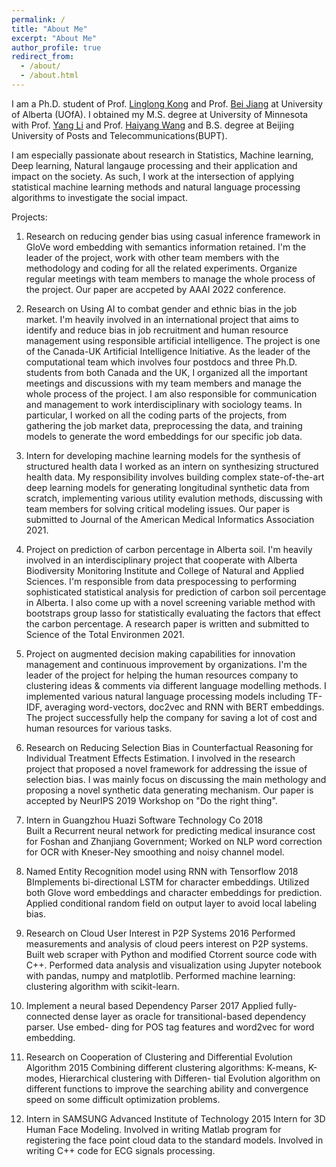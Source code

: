 ```yaml
---
permalink: /
title: "About Me"
excerpt: "About Me"
author_profile: true
redirect_from: 
  - /about/
  - /about.html
---
```


I am a Ph.D. student of Prof. [Linglong Kong](https://sites.ualberta.ca/~lkong/) and Prof. [Bei Jiang](https://sites.ualberta.ca/~bei1/) at University of Alberta (UOfA). I obtained my M.S. degree at University of Minnesota with Prof. [Yang Li](https://yangli-stat.github.io/) and Prof. [Haiyang Wang](https://www.d.umn.edu/~haiyang/) and B.S. degree at Beijing University of Posts and Telecommunications(BUPT).

I am especially passionate about research in Statistics, Machine learning, Deep learning, Natural langauge processing and their application and impact on the society. As such, I work at the intersection of applying statistical machine learning methods and natural language processing algorithms to investigate the social impact.


Projects:
1. Research on reducing gender bias using casual inference framework in GloVe word embedding with semantics information retained. 
I'm the leader of the project, work with other team members with the methodology and coding for all the related experiments. Organize regular meetings with team members to manage the whole process of the project. Our paper are accpeted by AAAI 2022 conference. 

2. Research on Using AI to combat gender and ethnic bias in the job market.
I'm heavily involved in an international project that aims to identify and reduce bias in job recruitment and human resource management using responsible artificial intelligence. The project is one of the Canada-UK Artificial Intelligence Initiative. As the leader of the computational team which involves four postdocs and three Ph.D. students from both Canada and the UK, I organized all the important meetings and discussions with my team members and manage the whole process of the project. I am also responsible for communication and management to work interdisciplinary with sociology teams. In particular, I worked on all the coding parts of the projects, from gathering the job market data, preprocessing the data, and training models to generate the word embeddings for our specific job data.

3. Intern for developing machine learning models for the synthesis of structured health data
I worked as an intern on synthesizing structured health data. My responsibility involves building complex state-of-the-art deep learning models for generating longitudinal synthetic data from scratch, implementing various utility evalution methods, discussing with team members for solving critical modeling issues. Our paper is submitted to Journal of the American Medical Informatics Association 2021.

4. Project on prediction of carbon percentage in Alberta soil.
I'm heavily involved in an interdisciplinary project that cooperate with Alberta Biodiversity Monitoring Institute and College of Natural and Applied Sciences. I'm responsible from data prespocessing to performing sophisticated statistical analysis for prediction of carbon soil percentage in Alberta.  I also come up with a novel screening variable method with bootstraps group lasso for statistically evaluating the factors that effect the carbon percentage. A research paper is written and submitted to Science of the Total Environmen 2021.

5. Project on augmented decision making capabilities for innovation management and continuous improvement by organizations.
I'm the leader of the project for helping the human resources company to clustering ideas & comments via different language modelling methods. I implemented various natural language processing models including TF-IDF, averaging word-vectors, doc2vec and RNN with BERT embeddings. The project successfully help the company for saving a lot of cost and human resources for various tasks.

6. Research on Reducing Selection Bias in Counterfactual Reasoning for Individual Treatment Effects Estimation.
I involved in the research project that proposed a novel framework for addressing the issue of selection bias. I was mainly focus on discussing the main methology and proposing a novel synthetic data generating mechanism. Our paper is accepted by NeurIPS 2019 Workshop on "Do the right thing".


2. Intern in Guangzhou Huazi Software Technology Co  2018 \
Built a Recurrent neural network for predicting medical insurance cost for Foshan and Zhanjiang Government; Worked on NLP word correction for OCR with Kneser-Ney smoothing and noisy channel model.

3. Named Entity Recognition model using RNN with Tensorflow 2018\
BImplements bi-directional LSTM for character embeddings. Utilized both Glove word embeddings and character embeddings for prediction. Applied conditional random field on output layer to avoid local labeling bias.

4. Research on Cloud User Interest in P2P Systems 2016
Performed measurements and analysis of cloud peers interest on P2P systems. Built web scraper with Python and modified Ctorrent source code with C++. Performed data analysis and visualization using Jupyter notebook with pandas, numpy and matplotlib. Performed machine learning: clustering algorithm with scikit-learn.

5. Implement a neural based Dependency Parser 2017
Applied fully-connected dense layer as oracle for transitional-based dependency parser. Use embed- ding for POS tag features and word2vec for word embedding.

6. Research on Cooperation of Clustering and Differential Evolution Algorithm 2015
Combining different clustering algorithms: K-means, K-modes, Hierarchical clustering with Differen- tial Evolution algorithm on different functions to improve the searching ability and convergence speed on some difficult optimization problems.

7. Intern in SAMSUNG Advanced Institute of Technology 2015
Intern for 3D Human Face Modeling. Involved in writing Matlab program for registering the face point cloud data to the standard models. Involved in writing C++ code for ECG signals processing.


